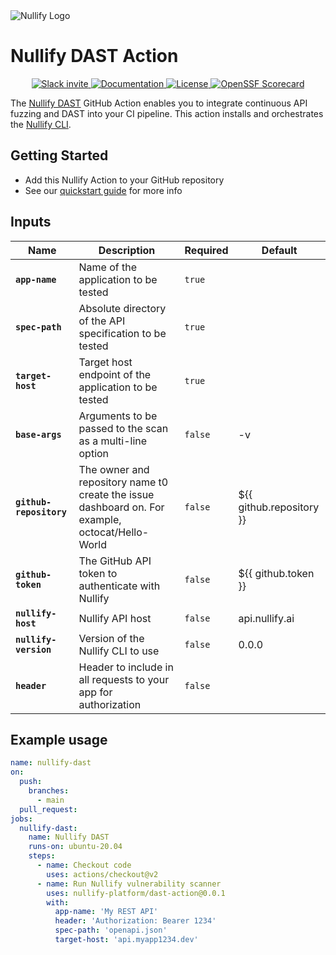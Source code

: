 <picture>
  <source media="(prefers-color-scheme: dark)" srcset="https://uploads-ssl.webflow.com/6492db86d53f84f396b6623d/64dad6bb69dc97eb5c69a9b8_nullify%20logo%20white.png">
  <img alt="Nullify Logo" src="https://uploads-ssl.webflow.com/6492db86d53f84f396b6623d/64dad6c12b98dee05eb08088_nullify%20logo.png">
</picture>

# Nullify DAST Action

<p align="center">
  <a href="https://join.slack.com/t/nullifycommunity/shared_invite/zt-1ve4xgket-PfkFjSDJK_kG8l~OA_GXUg">
      <img src="https://img.shields.io/badge/Slack-10%2B%20members-black" alt="Slack invite" />
  </a>
  <a href="https://docs.nullify.ai/features/api-scanning/cli/">
      <img src="https://img.shields.io/badge/docs-docs.nullify.ai-purple" alt="Documentation" />
  </a>
  <a href="https://opensource.org/licenses/MIT">
      <img src="https://img.shields.io/badge/License-MIT-yellow.svg" alt="License" />
  </a>
  <a href="https://securityscorecards.dev/viewer/?uri=github.com/Nullify-Platform/dast-action">
      <img src="https://api.securityscorecards.dev/projects/github.com/Nullify-Platform/dast-action/badge" alt="OpenSSF Scorecard" />
  </a>
</p>

The [Nullify DAST](https://docs.nullify.ai/features/api-scanning) GitHub Action enables you to integrate continuous API fuzzing and DAST into your CI pipeline. This action installs and orchestrates the [Nullify CLI](https://github.com/Nullify-Platform/cli).

## Getting Started
 * Add this Nullify Action to your GitHub repository
 * See our [quickstart guide](https://docs.nullify.ai/features/api-testing) for more info

## Inputs

| Name                    | Description                                                                                      | Required | Default                  |
|-------------------------|--------------------------------------------------------------------------------------------------|----------|--------------------------|
| **`app-name`**          | Name of the application to be tested                                                             | `true`   |                          |
| **`spec-path`**         | Absolute directory of the API specification to be tested                                         | `true`   |                          |
| **`target-host`**       | Target host endpoint of the application to be tested                                             | `true`   |                          |
| **`base-args`**         | Arguments to be passed to the scan as a multi-line option                                        | `false`  | -v                       |
| **`github-repository`** | The owner and repository name t0 create the issue dashboard on. For example, octocat/Hello-World | `false`  | ${{ github.repository }} |
| **`github-token`**      | The GitHub API token to authenticate with Nullify                                                | `false`  | ${{ github.token }}      |
| **`nullify-host`**      | Nullify API host                                                                                 | `false`  | api.nullify.ai           |
| **`nullify-version`**   | Version of the Nullify CLI to use                                                                | `false`  | 0.0.0                    |
| **`header`**            | Header to include in all requests to your app for authorization                                  | `false`  |                          |

## Example usage

```yaml
name: nullify-dast
on:
  push:
    branches:
      - main
  pull_request:
jobs:
  nullify-dast:
    name: Nullify DAST
    runs-on: ubuntu-20.04
    steps:
      - name: Checkout code
        uses: actions/checkout@v2
      - name: Run Nullify vulnerability scanner
        uses: nullify-platform/dast-action@0.0.1
        with:
          app-name: 'My REST API'
          header: 'Authorization: Bearer 1234'
          spec-path: 'openapi.json'
          target-host: 'api.myapp1234.dev'
```
